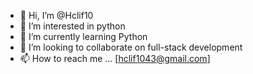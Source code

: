 - 👋 Hi, I’m @Hclif10
- 👀 I’m interested in python
- 🌱 I’m currently learning Python
- 💞️ I’m looking to collaborate on full-stack development
- 📫 How to reach me ... [hclif1043@gmail.com]

<!---
Hclif10/Hclif10 is a ✨ special ✨ repository because its `README.md` (this file) appears on your GitHub profile.
You can click the Preview link to take a look at your changes.
--->
